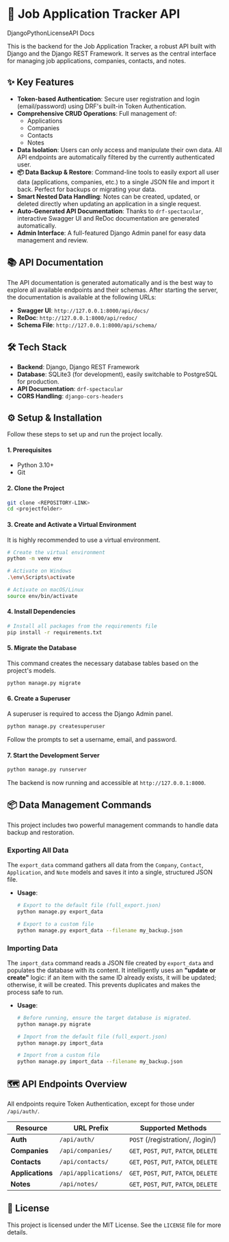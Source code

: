 # 🚀 Job Application Tracker API
DjangoPythonLicenseAPI Docs

This is the backend for the Job Application Tracker, a robust API built with Django and the Django REST Framework. It serves as the central interface for managing job applications, companies, contacts, and notes.

## ✨ Key Features
*   **Token-based Authentication**: Secure user registration and login (email/password) using DRF's built-in Token Authentication.
*   **Comprehensive CRUD Operations**: Full management of:
    *   Applications
    *   Companies
    *   Contacts
    *   Notes
*   **Data Isolation**: Users can only access and manipulate their own data. All API endpoints are automatically filtered by the currently authenticated user.
*   **📦 Data Backup & Restore**: Command-line tools to easily export all user data (applications, companies, etc.) to a single JSON file and import it back. Perfect for backups or migrating your data.
*   **Smart Nested Data Handling**: Notes can be created, updated, or deleted directly when updating an application in a single request.
*   **Auto-Generated API Documentation**: Thanks to `drf-spectacular`, interactive Swagger UI and ReDoc documentation are generated automatically.
*   **Admin Interface**: A full-featured Django Admin panel for easy data management and review.

## 📚 API Documentation
The API documentation is generated automatically and is the best way to explore all available endpoints and their schemas. After starting the server, the documentation is available at the following URLs:

*   **Swagger UI**: `http://127.0.0.1:8000/api/docs/`
*   **ReDoc**: `http://127.0.0.1:8000/api/redoc/`
*   **Schema File**: `http://127.0.0.1:8000/api/schema/`

## 🛠️ Tech Stack
*   **Backend**: Django, Django REST Framework
*   **Database**: SQLite3 (for development), easily switchable to PostgreSQL for production.
*   **API Documentation**: `drf-spectacular`
*   **CORS Handling**: `django-cors-headers`

## ⚙️ Setup & Installation
Follow these steps to set up and run the project locally.

#### 1. Prerequisites
*   Python 3.10+
*   Git

#### 2. Clone the Project
```bash
git clone <REPOSITORY-LINK>
cd <projectfolder>
```

#### 3. Create and Activate a Virtual Environment
It is highly recommended to use a virtual environment.

```bash
# Create the virtual environment
python -m venv env

# Activate on Windows
.\env\Scripts\activate

# Activate on macOS/Linux
source env/bin/activate
```

#### 4. Install Dependencies
```bash
# Install all packages from the requirements file
pip install -r requirements.txt
```

#### 5. Migrate the Database
This command creates the necessary database tables based on the project's models.
```bash
python manage.py migrate
```

#### 6. Create a Superuser
A superuser is required to access the Django Admin panel.
```bash
python manage.py createsuperuser
```
Follow the prompts to set a username, email, and password.

#### 7. Start the Development Server
```bash
python manage.py runserver
```
The backend is now running and accessible at `http://127.0.0.1:8000`.

## 📦 Data Management Commands
This project includes two powerful management commands to handle data backup and restoration.

### Exporting All Data
The `export_data` command gathers all data from the `Company`, `Contact`, `Application`, and `Note` models and saves it into a single, structured JSON file.

*   **Usage**:
    ```bash
    # Export to the default file (full_export.json)
    python manage.py export_data

    # Export to a custom file
    python manage.py export_data --filename my_backup.json
    ```

### Importing Data
The `import_data` command reads a JSON file created by `export_data` and populates the database with its content. It intelligently uses an **"update or create"** logic: if an item with the same ID already exists, it will be updated; otherwise, it will be created. This prevents duplicates and makes the process safe to run.

*   **Usage**:
    ```bash
    # Before running, ensure the target database is migrated.
    python manage.py migrate

    # Import from the default file (full_export.json)
    python manage.py import_data

    # Import from a custom file
    python manage.py import_data --filename my_backup.json
    ```

## 🗺️ API Endpoints Overview
All endpoints require Token Authentication, except for those under `/api/auth/`.

| Resource     | URL Prefix          | Supported Methods                  |
|--------------|---------------------|------------------------------------|
| **Auth**     | `/api/auth/`        | `POST` (/registration/, /login/)   |
| **Companies**| `/api/companies/`   | `GET`, `POST`, `PUT`, `PATCH`, `DELETE` |
| **Contacts** | `/api/contacts/`    | `GET`, `POST`, `PUT`, `PATCH`, `DELETE` |
| **Applications**| `/api/applications/`| `GET`, `POST`, `PUT`, `PATCH`, `DELETE` |
| **Notes**    | `/api/notes/`       | `GET`, `POST`, `PUT`, `PATCH`, `DELETE` |


## 📜 License
This project is licensed under the MIT License. See the `LICENSE` file for more details.
